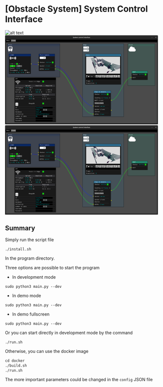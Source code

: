 # [Obstacle System] System Control Interface

![alt text](https://github.com/nsviel/Obstacle-Control_Interface_Module/src/param/icon/interface.png)
![Alt text](src/param/icon/interface.png?raw=true "Optional Title")
![Alt text](src/param/icon/interface.png)
## Summary

Simply run the script file
```
./install.sh
```
In the program directory.

Three options are possible to start the program
- In development mode
```
sudo python3 main.py --dev
```
- In demo mode
```
sudo python3 main.py --dev
```
- In demo fullscreen
```
sudo python3 main.py --dev
```

Or you can start directly in development mode by the command
```
./run.sh
```

Otherwise, you can use the docker image
```
cd docker
./build.sh
./run.sh
```

The more important parameters could be changed in the ```config``` JSON file
